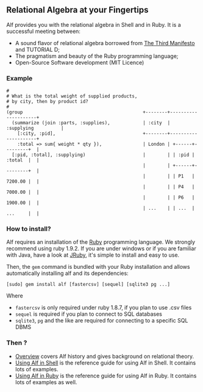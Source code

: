 ## Relational Algebra at your Fingertips

Alf provides you with the relational algebra in Shell and in Ruby. It is a successful meeting between:

* A sound flavor of relational algebra borrowed from [The Third Manifesto](http://thethirdmanifesto.com) and TUTORIAL D;
* The pragmatism and beauty of the Ruby programming language;
* Open-Source Software development (MIT Licence)

### Example

<pre class="theory"><code class="ruby">#                                                 
# What is the total weight of supplied products,     
# by city, then by product id?                    
#                                                 
(group                                            +--------+---------------------+
  (summarize (join :parts, :supplies),            | :city  | :supplying          |
    [:city, :pid],                                +--------+---------------------+
    :total => sum{ weight * qty }),               | London | +------+---------+  |
  [:pid, :total], :supplying)                     |        | | :pid | :total  |  |
                                                  |        | +------+---------+  |
                                                  |        | | P1   | 7200.00 |  |
                                                  |        | | P4   | 7000.00 |  |
                                                  |        | | P6   | 1900.00 |  |
                                                  | ...    | | ...  | ...     |  |
</code></pre>

### How to install?

Alf requires an installation of the [Ruby](http://ruby-lang.org/) programming 
language. We strongly recommend using ruby 1.9.2. If you are under windows or 
if you are familiar with Java, have a look at [JRuby](http://www.jruby.org/), 
it's simple to install and easy to use. 

Then, the `gem` command is bundled with your Ruby installation and allows 
automatically installing alf and its dependencies:

    [sudo] gem install alf [fastercsv] [sequel] [sqlite3 pg ...]

Where 

* `fastercsv` is only required under ruby 1.8.7, if you plan to use .csv files
* `sequel` is required if you plan to connect to SQL databases
* `sqlite3`, `pg` and the like are required for connecting to a specific SQL DBMS 

### Then ?

* [Overview](overview/why.html) covers Alf history and gives background on relational theory.
* [Using Alf in Shell](shell/index.html) is the reference guide for using Alf in Shell. It contains lots of examples.
* [Using Alf in Ruby](ruby/index.html) is the reference guide for using Alf in Ruby. It contains lots of examples as well.

